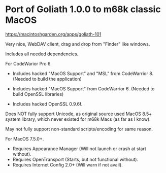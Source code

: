 Port of Goliath 1.0.0 to m68k classic MacOS
===============

https://macintoshgarden.org/apps/goliath-101

Very nice, WebDAV client, drag and drop from "Finder" like windows.

Includes all needed dependencies.

For CodeWarior Pro 6.

+ Includes hacked "MacOS Support" and "MSL" from CodeWarrior 8.
(Needed to build the application)
+ Includes hacked "MacOS Support" from CodeWarrior 6.
(Needed to build OpenSSL libraries)

+ Includes hacked OpenSSL 0.9.6f.


Does NOT fully support Unicode, as original source used MacOS 8.5+ system library, which never existed for m68k Macs (as far as I know).

May not fully support non-standard scripts/encoding for same reason.

For MacOS 7.5.0+.

+ Requires Appearance Manager (Will not launch or crash at start without).
+ Requires OpenTransport (Starts, but not functional without).
+ Requires Internet Config 2.0+ (Will warn if not avail).
